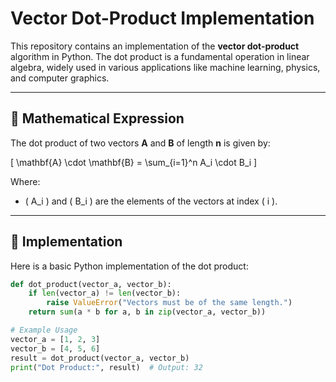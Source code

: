 # Vector Dot-Product Implementation

This repository contains an implementation of the **vector dot-product** algorithm in Python. The dot product is a fundamental operation in linear algebra, widely used in various applications like machine learning, physics, and computer graphics.

---

## 📖 **Mathematical Expression**
The dot product of two vectors **A** and **B** of length **n** is given by:

\[
\mathbf{A} \cdot \mathbf{B} = \sum_{i=1}^n A_i \cdot B_i
\]

Where:
- \( A_i \) and \( B_i \) are the elements of the vectors at index \( i \).

---

## 🧩 **Implementation**

Here is a basic Python implementation of the dot product:

```python
def dot_product(vector_a, vector_b):
    if len(vector_a) != len(vector_b):
        raise ValueError("Vectors must be of the same length.")
    return sum(a * b for a, b in zip(vector_a, vector_b))

# Example Usage
vector_a = [1, 2, 3]
vector_b = [4, 5, 6]
result = dot_product(vector_a, vector_b)
print("Dot Product:", result)  # Output: 32
